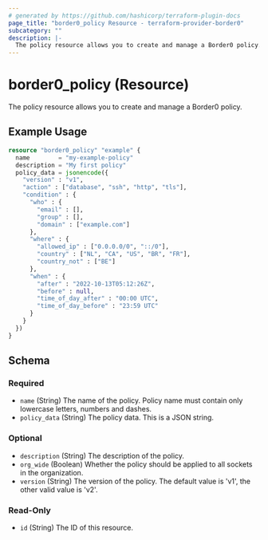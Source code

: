 ```yaml
---
# generated by https://github.com/hashicorp/terraform-plugin-docs
page_title: "border0_policy Resource - terraform-provider-border0"
subcategory: ""
description: |-
  The policy resource allows you to create and manage a Border0 policy.
---
```


# border0_policy (Resource)

The policy resource allows you to create and manage a Border0 policy.

## Example Usage

```terraform
resource "border0_policy" "example" {
  name        = "my-example-policy"
  description = "My first policy"
  policy_data = jsonencode({
    "version" : "v1",
    "action" : ["database", "ssh", "http", "tls"],
    "condition" : {
      "who" : {
        "email" : [],
        "group" : [],
        "domain" : ["example.com"]
      },
      "where" : {
        "allowed_ip" : ["0.0.0.0/0", "::/0"],
        "country" : ["NL", "CA", "US", "BR", "FR"],
        "country_not" : ["BE"]
      },
      "when" : {
        "after" : "2022-10-13T05:12:26Z",
        "before" : null,
        "time_of_day_after" : "00:00 UTC",
        "time_of_day_before" : "23:59 UTC"
      }
    }
  })
}
```

<!-- schema generated by tfplugindocs -->
## Schema

### Required

- `name` (String) The name of the policy. Policy name must contain only lowercase letters, numbers and dashes.
- `policy_data` (String) The policy data. This is a JSON string.

### Optional

- `description` (String) The description of the policy.
- `org_wide` (Boolean) Whether the policy should be applied to all sockets in the organization.
- `version` (String) The version of the policy. The default value is 'v1', the other valid value is 'v2'.

### Read-Only

- `id` (String) The ID of this resource.
